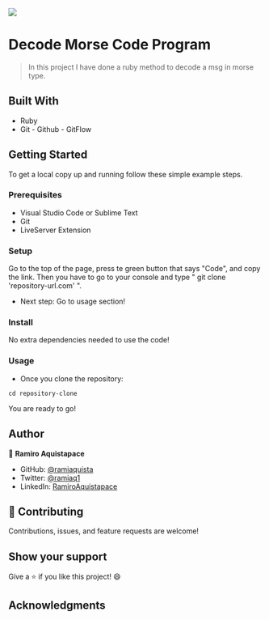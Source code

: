 ![](https://img.shields.io/badge/Microverse-blueviolet)

# Decode Morse Code Program

> In this project I have done a ruby method to decode a msg in morse type.

## Built With

- Ruby
- Git - Github - GitFlow

## Getting Started

To get a local copy up and running follow these simple example steps.

### Prerequisites

- Visual Studio Code or Sublime Text
- Git
- LiveServer Extension

### Setup

Go to the top of the page, press te green button that says "Code", and copy the link. Then you have to go to your console and type " git clone 'repository-url.com' ".

- Next step: Go to usage section!

### Install

No extra dependencies needed to use the code!

### Usage

- Once you clone the repository:

```
cd repository-clone
```

You are ready to go!

## Author

👤 **Ramiro Aquistapace**

- GitHub: [@ramiaquista](https://github.com/ramiaquista)
- Twitter: [@ramiaq1](https://twitter.com/ramiaq1)
- LinkedIn: [RamiroAquistapace](https://www.linkedin.com/in/ramiro-aquistapace-32b61b204/)

## 🤝 Contributing

Contributions, issues, and feature requests are welcome!

## Show your support

Give a ⭐️ if you like this project! 😄

## Acknowledgments

